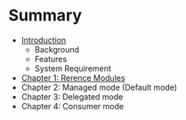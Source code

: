 # Summary

* [Introduction](README.md)
   * Background
   * Features
   * System Requirement
* [Chapter 1: Rerence Modules](chapter1.md)
* Chapter 2: Managed mode (Default mode)
* Chapter 3: Delegated mode
* Chapter 4: Consumer mode

